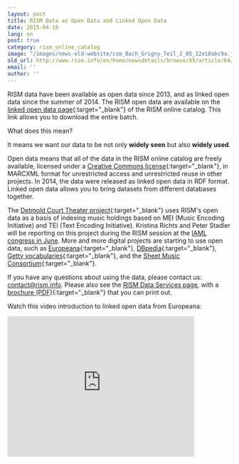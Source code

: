 ```yaml
---
layout: post
title: RISM Data as Open Data and Linked Open Data
date: 2015-04-16
lang: en
post: true
category: rism_online_catalog
image: "/images/news-old-website/csm_Bach_Grigny_Teil_2_05_12e18abc9a.jpg"
old_url: http://www.rism.info/en/home/newsdetails/browse/49/article/64/rism-data-as-open-data-and-linked-open-data.html
email: ''
author: ''
---
```


RISM data have been available as open data since 2013, and as linked open data since the summer of 2014. The RISM open data are available on the [linked open data page](https://opac.rism.info/index.php?id=8&L=1&id=8){:target="_blank"} of the RISM online catalog. This link allows you to download the entire batch.

What does this mean?

It means we want our data to be not only **widely seen** but also **widely used**.

Open data means that all of the data in the RISM online catalog are freely available, licensed under a [Creative Commons license](https://creativecommons.org/licenses/by/3.0/de/deed.en){:target="_blank"}, in MARCXML format for unrestricted access and unrestricted reuse in other projects. In 2014, the data were released as linked open data in RDF format. Linked open data allows you to bring datasets from different databases together.

The [Detmold Court Theater project](http://hoftheater-detmold.de/){:target="_blank"} uses RISM's open data as a basis of indexing music holdings based on MEI (Music Encoding Initiative) and TEI (Text Encoding Initiative). Kristina Richts and Peter Stadler will be reporting on this project during the RISM session at the [IAML congress in June](https://www.musiclibraryassoc.org/mpage/IAML_IMS_2015 "external-link-new-window"). More and more digital projects are starting to use open data, such as [Europeana](https://pro.europeana.eu/page/linked-open-data){:target="_blank"}, [DBpedia](https://www.dbpedia.org/){:target="_blank"}, [Getty vocabularies](http://www.getty.edu/research/tools/vocabularies/lod/){:target="_blank"}, and the [Sheet Music Consortium](http://digital2.library.ucla.edu/sheetmusic/lod.html){:target="_blank"}.

If you have any questions about using the data, please contact us: [contact@rism.info](mailto:contact@rism.info). Please also see the [RISM Data Services page](/community/data-services.html), with a [brochure (PDF)](/resources-old-website/community-content/Zentralredaktion/rism_datendienste-edH_klein.pdf){:target="_blank"} that you can print out.


Watch this video introduction to linked open data from Europeana:

<iframe width="420" height="315" src="https://www.youtube.com/embed/uju4wT9uBIA" frameborder="0" allowfullscreen></iframe>  
&nbsp;  
&nbsp;  
